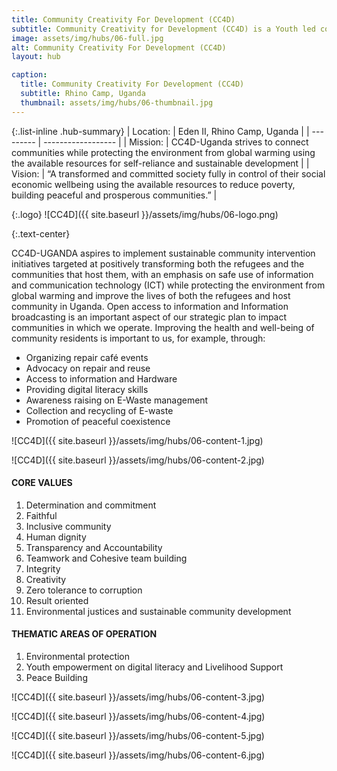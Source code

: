 ```yaml
---
title: Community Creativity For Development (CC4D)
subtitle: Community Creativity for Development (CC4D) is a Youth led community-based organization formed in August 2019 formally and was founded by South Sudanese Refugees professionals (Youths) who saw a gap in repair, reuse and maintenance of Electronics. CC4D already has a presence on the ground, implementing digital literacy training programs and mobile repairs and maintenance of electronics with its main aim “To digitally connect Communities while protecting the environment from carbon emission and landfill using the available resources for self-reliance and sustainable development.”
image: assets/img/hubs/06-full.jpg
alt: Community Creativity For Development (CC4D)
layout: hub

caption:
  title: Community Creativity For Development (CC4D)
  subtitle: Rhino Camp, Uganda
  thumbnail: assets/img/hubs/06-thumbnail.jpg
---
```


{:.list-inline .hub-summary}
| Location: | Eden II, Rhino Camp, Uganda |
| --------- | ------------------ |
| Mission:  | CC4D-Uganda strives to connect communities while protecting the environment from global warming using the available resources for self-reliance and sustainable development |
| Vision:  | “A transformed and committed society fully in control of their social economic wellbeing using the available resources to reduce poverty, building peaceful and prosperous communities.” |

{:.logo}
![CC4D]({{ site.baseurl }}/assets/img/hubs/06-logo.png)

{:.text-center}
<a href="https://www.facebook.com/CC4D.Uganda/" class="btn btn-primary visit-website" target="_blank"><i class="fab fa-facebook-f"></i></a>

CC4D-UGANDA aspires to implement sustainable community intervention initiatives targeted at positively transforming both the refugees and the communities that host them, with an emphasis on safe use of information and communication technology (ICT) while protecting the environment from global warming and improve the lives of both the refugees and host community in Uganda. Open access to information and Information broadcasting is an important aspect of our strategic plan to impact communities in which we operate. Improving the health and well-being of community residents is important to us, for example, through:

- Organizing repair café events
- Advocacy on repair and reuse
- Access to information and Hardware
- Providing digital literacy skills
- Awareness raising on E-Waste management
- Collection and recycling of E-waste
- Promotion of peaceful coexistence

![CC4D]({{ site.baseurl }}/assets/img/hubs/06-content-1.jpg)

![CC4D]({{ site.baseurl }}/assets/img/hubs/06-content-2.jpg)

#### CORE VALUES

1. Determination and commitment
2. Faithful
3. Inclusive community
4. Human dignity
5. Transparency and Accountability
6. Teamwork and Cohesive team building
7. Integrity
8. Creativity
9. Zero tolerance to corruption
10. Result oriented
11. Environmental justices and sustainable community development

#### THEMATIC AREAS OF OPERATION

1. Environmental protection
2. Youth empowerment on digital literacy and Livelihood Support
3. Peace Building

![CC4D]({{ site.baseurl }}/assets/img/hubs/06-content-3.jpg)

![CC4D]({{ site.baseurl }}/assets/img/hubs/06-content-4.jpg)

![CC4D]({{ site.baseurl }}/assets/img/hubs/06-content-5.jpg)

![CC4D]({{ site.baseurl }}/assets/img/hubs/06-content-6.jpg)

